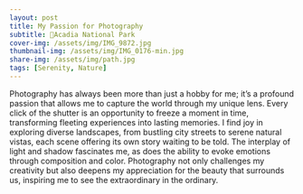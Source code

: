 ```yaml
---
layout: post
title: My Passion for Photography
subtitle: 📍Acadia National Park
cover-img: /assets/img/IMG_9872.jpg
thumbnail-img: /assets/img/IMG_0176-min.jpg
share-img: /assets/img/path.jpg
tags: [Serenity, Nature]
---
```


Photography has always been more than just a hobby for me; it’s a profound passion that allows me to capture the world through my unique lens. Every click of the shutter is an opportunity to freeze a moment in time, transforming fleeting experiences into lasting memories. I find joy in exploring diverse landscapes, from bustling city streets to serene natural vistas, each scene offering its own story waiting to be told. The interplay of light and shadow fascinates me, as does the ability to evoke emotions through composition and color. Photography not only challenges my creativity but also deepens my appreciation for the beauty that surrounds us, inspiring me to see the extraordinary in the ordinary.
